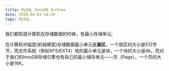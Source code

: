 ```yaml
---
title: MySQL InnoDB Ｂ+tree
date: 2020-04-03 14:20
tags: MySQL
---
```



我们都知道计算机在存储数据的时候，有最小存储单元;

在计算机中磁盘(机械硬盘)存储数据最小单元是**扇区**，一个扇区的大小是512字节，而文件系统（例如XFS/EXT4）他的最小单元是块，一个块的大小是4k，而对于我们的InnoDB存储引擎也有自己的最小储存单元——页（Page），一个页的大小是16K。